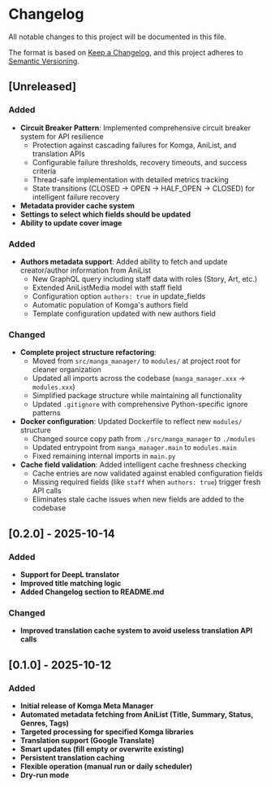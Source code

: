 # Changelog

All notable changes to this project will be documented in this file.

The format is based on [Keep a Changelog](https://keepachangelog.com/en/1.0.0/),
and this project adheres to [Semantic Versioning](https://semver.org/spec/v2.0.0.html).

## [Unreleased]

### Added
- **Circuit Breaker Pattern**: Implemented comprehensive circuit breaker system for API resilience
  - Protection against cascading failures for Komga, AniList, and translation APIs
  - Configurable failure thresholds, recovery timeouts, and success criteria
  - Thread-safe implementation with detailed metrics tracking
  - State transitions (CLOSED → OPEN → HALF_OPEN → CLOSED) for intelligent failure recovery
- **Metadata provider cache system**
- **Settings to select which fields should be updated**
- **Ability to update cover image**

### Added
- **Authors metadata support**: Added ability to fetch and update creator/author information from AniList
  - New GraphQL query including staff data with roles (Story, Art, etc.)
  - Extended AniListMedia model with staff field
  - Configuration option `authors: true` in update_fields
  - Automatic population of Komga's authors field
  - Template configuration updated with new authors field

### Changed
- **Complete project structure refactoring**:
  - Moved from `src/manga_manager/` to `modules/` at project root for cleaner organization
  - Updated all imports across the codebase (`manga_manager.xxx` → `modules.xxx`)
  - Simplified package structure while maintaining all functionality
  - Updated `.gitignore` with comprehensive Python-specific ignore patterns
- **Docker configuration**: Updated Dockerfile to reflect new `modules/` structure
  - Changed source copy path from `./src/manga_manager` to `./modules`
  - Updated entrypoint from `manga_manager.main` to `modules.main`
  - Fixed remaining internal imports in `main.py`
- **Cache field validation**: Added intelligent cache freshness checking
  - Cache entries are now validated against enabled configuration fields
  - Missing required fields (like `staff` when `authors: true`) trigger fresh API calls
  - Eliminates stale cache issues when new fields are added to the codebase

## [0.2.0] - 2025-10-14

### Added
- **Support for DeepL translator**
- **Improved title matching logic**
- **Added Changelog section to README.md**

### Changed
- **Improved translation cache system to avoid useless translation API calls**

## [0.1.0] - 2025-10-12

### Added
- **Initial release of Komga Meta Manager**
- **Automated metadata fetching from AniList (Title, Summary, Status, Genres, Tags)**
- **Targeted processing for specified Komga libraries**
- **Translation support (Google Translate)**
- **Smart updates (fill empty or overwrite existing)**
- **Persistent translation caching**
- **Flexible operation (manual run or daily scheduler)**
- **Dry-run mode**
